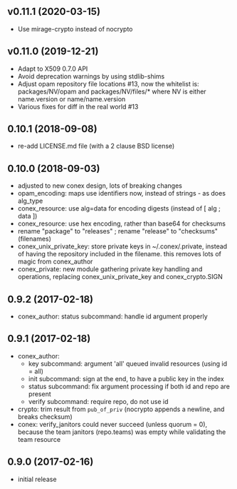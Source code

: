 ## v0.11.1 (2020-03-15)

* Use mirage-crypto instead of nocrypto

## v0.11.0 (2019-12-21)

* Adapt to X509 0.7.0 API
* Avoid deprecation warnings by using stdlib-shims
* Adjust opam repository file locations #13, now the whitelist is:
  packages/NV/opam and packages/NV/files/*
  where NV is either name.version or name/name.version
* Various fixes for diff in the real world #13

## 0.10.1 (2018-09-08)

* re-add LICENSE.md file (with a 2 clause BSD license)

## 0.10.0 (2018-09-03)

* adjusted to new conex design, lots of breaking changes
* opam_encoding: maps use identifiers now, instead of strings - as does alg_type
* conex_resource: use alg=data for encoding digests (instead of [ alg ; data ])
* conex_resource: use hex encoding, rather than base64 for checksums
* rename "package" to "releases" ; rename "release" to "checksums" (filenames)
* conex_unix_private_key: store private keys in ~/.conex/<id>.private, instead
  of having the repository included in the filename.  this removes lots of magic
  from conex_author
* conex_private: new module gathering private key handling and operations,
  replacing conex_unix_private_key and conex_crypto.SIGN

## 0.9.2 (2017-02-18)

* conex_author: status subcommand: handle id argument properly

## 0.9.1 (2017-02-18)

* conex_author:
  - key subcommand: argument 'all' queued invalid resources (using id = all)
  - init subcommand: sign at the end, to have a public key in the index
  - status subcommand: fix argument processing if both id and repo are present
  - verify subcommand: require repo, do not use id
* crypto: trim result from `pub_of_priv` (nocrypto appends a newline, and breaks checksum)
* conex: verify_janitors could never succeed (unless quorum = 0), because the
   team janitors (repo.teams) was empty while validating the team resource

## 0.9.0 (2017-02-16)

* initial release